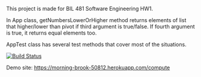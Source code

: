 
This project is made for BIL 481 Software Engineering HW1.

In App class, getNumbersLowerOrHigher method returns elements of list that higher/lower than pivot if third argument is true/false.
If fourth argument is true, it returns equal elements too.

AppTest class has several test methods that cover most of the situations.

[![Build Status](https://travis-ci.com/sta314/automatedWebApp.svg?branch=main)](https://travis-ci.com/sta314/automatedWebApp)

Demo site: https://morning-brook-50812.herokuapp.com/compute